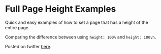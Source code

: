 # Full Page Height Examples

Quick and easy examples of how to set a page that has a height of the entire page.

Comparing the difference between using `height: 100%` and `height: 100vh`.

Posted on twitter [here](https://twitter.com/KyleMcKell/status/1495595624217321473).
